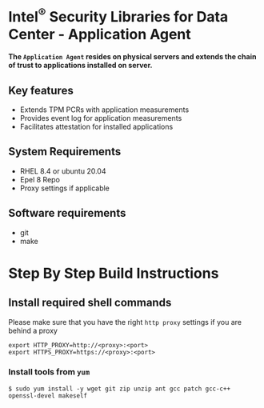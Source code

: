 # Intel<sup>®</sup> Security Libraries for Data Center - Application Agent

#### The `Application Agent` resides on physical servers and extends the chain of trust to applications installed on server.

## Key features

- Extends TPM PCRs with application measurements
- Provides event log for application measurements
- Facilitates attestation for installed applications

## System Requirements

- RHEL 8.4 or ubuntu 20.04
- Epel 8 Repo
- Proxy settings if applicable

## Software requirements

- git
- make

# Step By Step Build Instructions

## Install required shell commands

Please make sure that you have the right `http proxy` settings if you are behind a proxy

```shell
export HTTP_PROXY=http://<proxy>:<port>
export HTTPS_PROXY=https://<proxy>:<port>
```

### Install tools from `yum`

```shell
$ sudo yum install -y wget git zip unzip ant gcc patch gcc-c++ openssl-devel makeself
```

